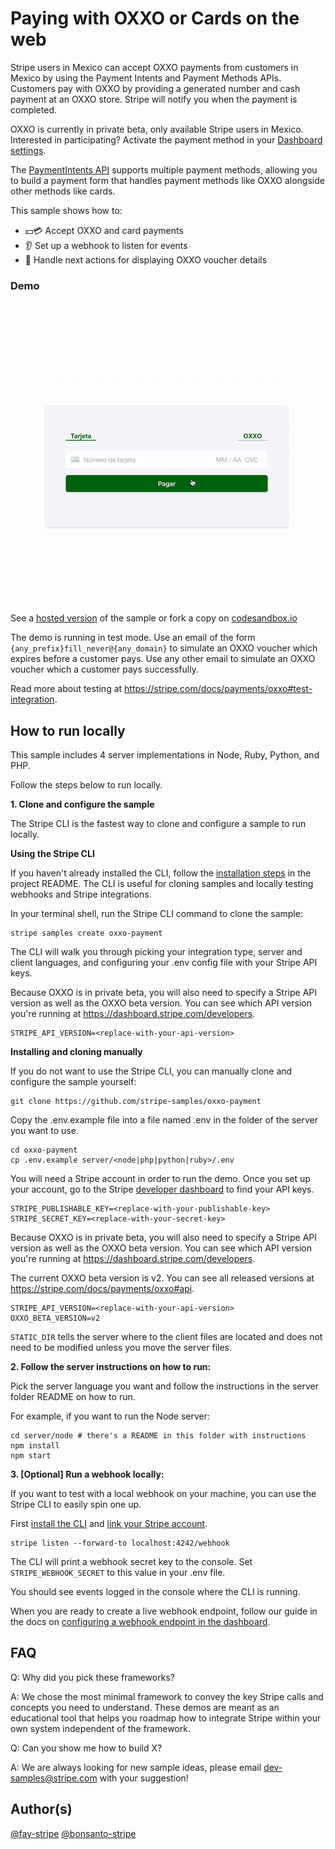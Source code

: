 # Paying with OXXO or Cards on the web

Stripe users in Mexico can accept OXXO payments from customers in Mexico by using the Payment Intents and Payment Methods APIs. Customers pay with OXXO by providing a generated number and cash payment at an OXXO store. Stripe will notify you when the payment is completed.

OXXO is currently in private beta, only available Stripe users in Mexico. Interested in participating? Activate the payment method in your [Dashboard settings](https://dashboard.stripe.com/settings/payments).

The [PaymentIntents API](https://stripe.com/docs/api/payment_intents) supports multiple payment methods, allowing you to build a payment form that handles payment methods like OXXO alongside other methods like cards.

This sample shows how to:

- 💵💳 Accept OXXO and card payments
- 👂 Set up a webhook to listen for events
- 💁‍ Handle next actions for displaying OXXO voucher details

### Demo

<p align="center">
  <img src="./web-oxxo-payment.gif" alt="Collecting an OXXO payment">
</p>

See a [hosted version](https://934mi.sse.codesandbox.io/) of the sample or fork a copy on [codesandbox.io](https://codesandbox.io/s/github/stripe-samples/oxxo-payment/tree/master)

The demo is running in test mode. Use an email of the form `{any_prefix}fill_never@{any_domain}` to simulate an OXXO voucher which expires before a customer pays. Use any other email to simulate an OXXO voucher which a customer pays successfully.

Read more about testing at https://stripe.com/docs/payments/oxxo#test-integration.

## How to run locally

This sample includes 4 server implementations in Node, Ruby, Python, and PHP.

Follow the steps below to run locally.

**1. Clone and configure the sample**

The Stripe CLI is the fastest way to clone and configure a sample to run locally.

**Using the Stripe CLI**

If you haven't already installed the CLI, follow the [installation steps](https://github.com/stripe/stripe-cli#installation) in the project README. The CLI is useful for cloning samples and locally testing webhooks and Stripe integrations.

In your terminal shell, run the Stripe CLI command to clone the sample:

```
stripe samples create oxxo-payment
```

The CLI will walk you through picking your integration type, server and client languages, and configuring your .env config file with your Stripe API keys.

Because OXXO is in private beta, you will also need to specify a Stripe API version as well as the OXXO beta version. You can see which API version you're running at https://dashboard.stripe.com/developers.

```
STRIPE_API_VERSION=<replace-with-your-api-version>
```

**Installing and cloning manually**

If you do not want to use the Stripe CLI, you can manually clone and configure the sample yourself:

```
git clone https://github.com/stripe-samples/oxxo-payment
```

Copy the .env.example file into a file named .env in the folder of the server you want to use.

```
cd oxxo-payment
cp .env.example server/<node|php|python|ruby>/.env 
```

You will need a Stripe account in order to run the demo. Once you set up your account, go to the Stripe [developer dashboard](https://stripe.com/docs/development#api-keys) to find your API keys.

```
STRIPE_PUBLISHABLE_KEY=<replace-with-your-publishable-key>
STRIPE_SECRET_KEY=<replace-with-your-secret-key>
```

Because OXXO is in private beta, you will also need to specify a Stripe API version as well as the OXXO beta version.
You can see which API version you're running at https://dashboard.stripe.com/developers.

The current OXXO beta version is v2. You can see all released versions at https://stripe.com/docs/payments/oxxo#api.

```
STRIPE_API_VERSION=<replace-with-your-api-version>
OXXO_BETA_VERSION=v2
```

`STATIC_DIR` tells the server where to the client files are located and does not need to be modified unless you move the server files.

**2. Follow the server instructions on how to run:**

Pick the server language you want and follow the instructions in the server folder README on how to run.

For example, if you want to run the Node server:

```
cd server/node # there's a README in this folder with instructions
npm install
npm start
```

**3. [Optional] Run a webhook locally:**

If you want to test with a local webhook on your machine, you can use the Stripe CLI to easily spin one up.

First [install the CLI](https://stripe.com/docs/stripe-cli) and [link your Stripe account](https://stripe.com/docs/stripe-cli#link-account).

```
stripe listen --forward-to localhost:4242/webhook
```

The CLI will print a webhook secret key to the console. Set `STRIPE_WEBHOOK_SECRET` to this value in your .env file.

You should see events logged in the console where the CLI is running.

When you are ready to create a live webhook endpoint, follow our guide in the docs on [configuring a webhook endpoint in the dashboard](https://stripe.com/docs/webhooks/setup#configure-webhook-settings).

## FAQ

Q: Why did you pick these frameworks?

A: We chose the most minimal framework to convey the key Stripe calls and concepts you need to understand. These demos are meant as an educational tool that helps you roadmap how to integrate Stripe within your own system independent of the framework.

Q: Can you show me how to build X?

A: We are always looking for new sample ideas, please email dev-samples@stripe.com with your suggestion!

## Author(s)

[@fay-stripe](https://twitter.com/mfaywu)
[@bonsanto-stripe](https://twitter.com/AlbertoBonsanto)
